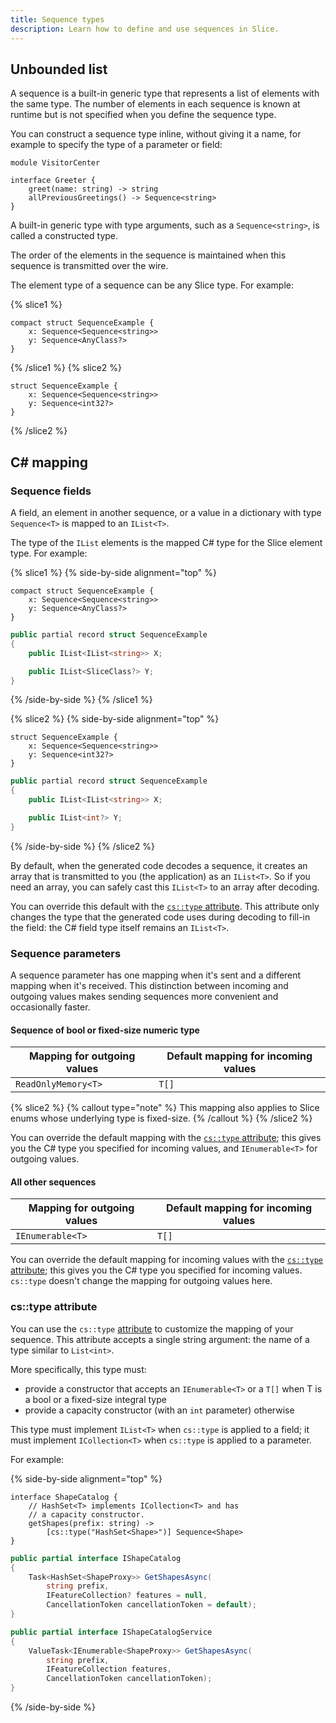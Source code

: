 ```yaml
---
title: Sequence types
description: Learn how to define and use sequences in Slice.
---
```


## Unbounded list

A sequence is a built-in generic type that represents a list of elements with the same type. The number of elements in
each sequence is known at runtime but is not specified when you define the sequence type.

You can construct a sequence type inline, without giving it a name, for example to specify the type of a parameter or
field:

```slice {% addMode=true %}
module VisitorCenter

interface Greeter {
    greet(name: string) -> string
    allPreviousGreetings() -> Sequence<string>
}
```

A built-in generic type with type arguments, such as a `Sequence<string>`, is called a constructed type.

The order of the elements in the sequence is maintained when this sequence is transmitted over the wire.

The element type of a sequence can be any Slice type. For example:

{% slice1 %}

```slice
compact struct SequenceExample {
    x: Sequence<Sequence<string>>
    y: Sequence<AnyClass?>
}
```

{% /slice1 %}
{% slice2 %}

```slice
struct SequenceExample {
    x: Sequence<Sequence<string>>
    y: Sequence<int32?>
}
```

{% /slice2 %}

## C# mapping

### Sequence fields

A field, an element in another sequence, or a value in a dictionary with type `Sequence<T>` is mapped to an `IList<T>`.

The type of the `IList` elements is the mapped C# type for the Slice element type. For example:

{% slice1 %}
{% side-by-side alignment="top" %}

```slice
compact struct SequenceExample {
    x: Sequence<Sequence<string>>
    y: Sequence<AnyClass?>
}
```

```csharp
public partial record struct SequenceExample
{
    public IList<IList<string>> X;

    public IList<SliceClass?> Y;
}
```

{% /side-by-side %}
{% /slice1 %}

{% slice2 %}
{% side-by-side alignment="top" %}

```slice
struct SequenceExample {
    x: Sequence<Sequence<string>>
    y: Sequence<int32?>
}
```

```csharp
public partial record struct SequenceExample
{
    public IList<IList<string>> X;

    public IList<int?> Y;
}
```

{% /side-by-side %}
{% /slice2 %}

By default, when the generated code decodes a sequence, it creates an array that is transmitted to you (the
application) as an `IList<T>`. So if you need an array, you can safely cast this `IList<T>` to an array after decoding.

You can override this default with the [`cs::type` attribute](#cs::type-attribute). This attribute only changes
the type that the generated code uses during decoding to fill-in the field: the C# field type itself remains an
`IList<T>`.

### Sequence parameters

A sequence parameter has one mapping when it's sent and a different mapping when it's received. This distinction between
incoming and outgoing values makes sending sequences more convenient and occasionally faster.

#### Sequence of bool or fixed-size numeric type

| Mapping for outgoing values | Default mapping for incoming values |
| --------------------------- | ----------------------------------- |
| `ReadOnlyMemory<T>`         | `T[]`                               |

{% slice2 %}
{% callout type="note" %}
This mapping also applies to Slice enums whose underlying type is fixed-size.
{% /callout %}
{% /slice2 %}

You can override the default mapping with the [`cs::type` attribute](#cs::type-attribute); this gives you the C#
type you specified for incoming values, and `IEnumerable<T>` for outgoing values.

#### All other sequences

| Mapping for outgoing values | Default mapping for incoming values |
| --------------------------- | ----------------------------------- |
| `IEnumerable<T>`            | `T[]`                               |

You can override the default mapping for incoming values with the [`cs::type` attribute](#cs::type-attribute);
this gives you the C# type you specified for incoming values. `cs::type` doesn't change the mapping for outgoing values
here.

### cs::type attribute

You can use the `cs::type` [attribute](attributes#c#-attributes) to customize the mapping of your sequence. This
attribute accepts a single string argument: the name of a type similar to `List<int>`.

More specifically, this type must:

- provide a constructor that accepts an `IEnumerable<T>` or a `T[]` when T is a bool or a fixed-size integral type
- provide a capacity constructor (with an `int` parameter) otherwise

This type must implement `IList<T>` when `cs::type` is applied to a field; it must implement `ICollection<T>` when
`cs::type` is applied to a parameter.

For example:

{% side-by-side alignment="top" %}

```slice
interface ShapeCatalog {
    // HashSet<T> implements ICollection<T> and has
    // a capacity constructor.
    getShapes(prefix: string) ->
        [cs::type("HashSet<Shape>")] Sequence<Shape>
}
```

```csharp
public partial interface IShapeCatalog
{
    Task<HashSet<ShapeProxy>> GetShapesAsync(
        string prefix,
        IFeatureCollection? features = null,
        CancellationToken cancellationToken = default);
}

public partial interface IShapeCatalogService
{
    ValueTask<IEnumerable<ShapeProxy>> GetShapesAsync(
        string prefix,
        IFeatureCollection features,
        CancellationToken cancellationToken);
}
```

{% /side-by-side %}
